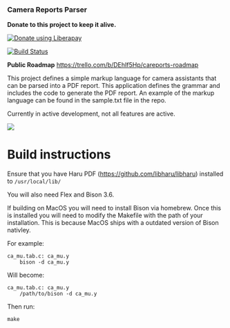 ### Camera Reports Parser

__Donate to this project to keep it alive.__

<noscript><a href="https://liberapay.com/hdcdigi/donate"><img alt="Donate using Liberapay" src="https://liberapay.com/assets/widgets/donate.svg"></a></noscript>

[![Build Status](https://travis-ci.com/ditServices/reports-parser.svg?branch=master)](https://travis-ci.com/ditServices/reports-parser)

__Public Roadmap__
https://trello.com/b/DEhIf5Hp/careports-roadmap

This project defines a simple markup language for camera assistants that can be parsed into a PDF report. This application defines the grammar and includes the code to generate the PDF report. An example of the markup language can be found in the sample.txt file in the repo.

Currently in active development, not all features are active.

![](https://i.imgur.com/d6TANDK.png)

# Build instructions

Ensure that you have Haru PDF (https://github.com/libharu/libharu) installed to `/usr/local/lib/`

You will also need Flex and Bison 3.6. 

If building on MacOS you will need to install Bison via homebrew. Once this is installed you will need to modify the Makefile with the path of your installation. This is because MacOS ships with a outdated version of Bison nativley. 

For example:
```
ca_mu.tab.c: ca_mu.y
	bison -d ca_mu.y
```

Will become: 
```
ca_mu.tab.c: ca_mu.y
	/path/to/bison -d ca_mu.y
```

Then run:

```
make
```

